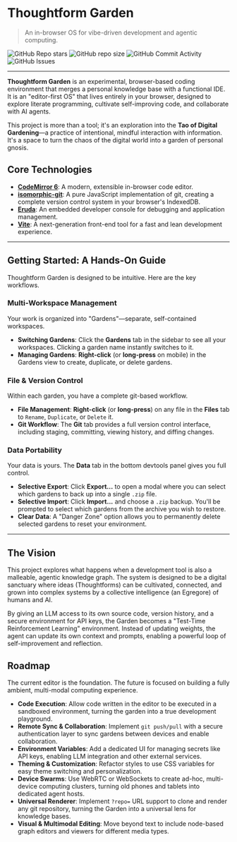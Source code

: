 # Thoughtform Garden
> An in-browser OS for vibe-driven development and agentic computing.

![GitHub Repo stars](https://img.shields.io/github/stars/thoughtforms/garden)
![GitHub repo size](https://img.shields.io/github/repo-size/thoughtforms/garden)
![GitHub Commit Activity](https://img.shields.io/github/commit-activity/m/thoughtforms/garden)
![GitHub Issues](https://img.shields.io/github/issues/thoughtforms/garden)

---

**Thoughtform Garden** is an experimental, browser-based coding environment that merges a personal knowledge base with a functional IDE. It is an "editor-first OS" that lives entirely in your browser, designed to explore literate programming, cultivate self-improving code, and collaborate with AI agents.

This project is more than a tool; it's an exploration into the **Tao of Digital Gardening**—a practice of intentional, mindful interaction with information. It's a space to turn the chaos of the digital world into a garden of personal gnosis.

## Core Technologies
- **[CodeMirror 6](https://codemirror.net/)**: A modern, extensible in-browser code editor.
- **[isomorphic-git](https://isomorphic-git.org/)**: A pure JavaScript implementation of git, creating a complete version control system in your browser's IndexedDB.
- **[Eruda](https://eruda.liriliri.io/)**: An embedded developer console for debugging and application management.
- **[Vite](https://vitejs.dev/)**: A next-generation front-end tool for a fast and lean development experience.

***

## Getting Started: A Hands-On Guide

Thoughtform Garden is designed to be intuitive. Here are the key workflows.

### Multi-Workspace Management
Your work is organized into "Gardens"—separate, self-contained workspaces.

- **Switching Gardens**: Click the **Gardens** tab in the sidebar to see all your workspaces. Clicking a garden name instantly switches to it.
- **Managing Gardens**: **Right-click** (or **long-press** on mobile) in the Gardens view to create, duplicate, or delete gardens.

### File & Version Control
Within each garden, you have a complete git-based workflow.

- **File Management**: **Right-click** (or **long-press**) on any file in the **Files** tab to `Rename`, `Duplicate`, or `Delete` it.
- **Git Workflow**: The **Git** tab provides a full version control interface, including staging, committing, viewing history, and diffing changes.

### Data Portability
Your data is yours. The **Data** tab in the bottom devtools panel gives you full control.

- **Selective Export**: Click **Export...** to open a modal where you can select which gardens to back up into a single `.zip` file.
- **Selective Import**: Click **Import...** and choose a `.zip` backup. You'll be prompted to select which gardens from the archive you wish to restore.
- **Clear Data**: A "Danger Zone" option allows you to permanently delete selected gardens to reset your environment.

***

## The Vision
This project explores what happens when a development tool is also a malleable, agentic knowledge graph. The system is designed to be a digital sanctuary where ideas (Thoughtforms) can be cultivated, connected, and grown into complex systems by a collective intelligence (an Egregore) of humans and AI.

By giving an LLM access to its own source code, version history, and a secure environment for API keys, the Garden becomes a "Test-Time Reinforcement Learning" environment. Instead of updating weights, the agent can update its own context and prompts, enabling a powerful loop of self-improvement and reflection.

## Roadmap
The current editor is the foundation. The future is focused on building a fully ambient, multi-modal computing experience.

-   **Code Execution**: Allow code written in the editor to be executed in a sandboxed environment, turning the garden into a true development playground.
-   **Remote Sync & Collaboration**: Implement `git push/pull` with a secure authentication layer to sync gardens between devices and enable collaboration.
-   **Environment Variables**: Add a dedicated UI for managing secrets like API keys, enabling LLM integration and other external services.
-   **Theming & Customization**: Refactor styles to use CSS variables for easy theme switching and personalization.
-   **Device Swarms**: Use WebRTC or WebSockets to create ad-hoc, multi-device computing clusters, turning old phones and tablets into dedicated agent hosts.
-   **Universal Renderer**: Implement `?repo=` URL support to clone and render any git repository, turning the Garden into a universal lens for knowledge bases.
-   **Visual & Multimodal Editing**: Move beyond text to include node-based graph editors and viewers for different media types.

